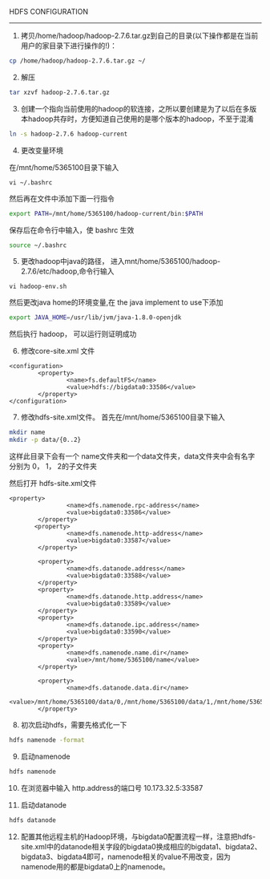 HDFS CONFIGURATION
_____________________

1. 拷贝/home/hadoop/hadoop-2.7.6.tar.gz到自己的目录(以下操作都是在当前用户的家目录下进行操作的!)：
```bash
cp /home/hadoop/hadoop-2.7.6.tar.gz ~/
```
2. 解压
```bash
tar xzvf hadoop-2.7.6.tar.gz
```
3. 创建一个指向当前使用的hadoop的软连接，之所以要创建是为了以后在多版本hadoop共存时，方便知道自己使用的是哪个版本的hadoop，不至于混淆

```bash
ln -s hadoop-2.7.6 hadoop-current
```

4. 更改变量环境

在/mnt/home/5365100目录下输入 
```
vi ~/.bashrc
```
然后再在文件中添加下面一行指令
```bash
export PATH=/mnt/home/5365100/hadoop-current/bin:$PATH
```
保存后在命令行中输入，使 bashrc 生效
```bash
source ~/.bashrc
```

5. 更改hadoop中java的路径， 进入mnt/home/5365100/hadoop-2.7.6/etc/hadoop,命令行输入
```
vi hadoop-env.sh
```
然后更改java home的环境变量,在 the java implement to use下添加
```bash
export JAVA_HOME=/usr/lib/jvm/java-1.8.0-openjdk
```
然后执行 hadoop， 可以运行则证明成功

6. 修改core-site.xml 文件
```
<configuration>
        <property>
                <name>fs.defaultFS</name>
                <value>hdfs://bigdata0:33586</value>
        </property>
</configuration>
```

7. 修改hdfs-site.xml文件。 首先在/mnt/home/5365100目录下输入 
```bash
mkdir name
mkdir -p data/{0..2}
```
这样此目录下会有一个 name文件夹和一个data文件夹，data文件夹中会有名字分别为 0， 1， 2的子文件夹

然后打开 hdfs-site.xml文件
```
<property>
                <name>dfs.namenode.rpc-address</name>
                <value>bigdata0:33586</value>
        </property>     
       <property>
                <name>dfs.namenode.http-address</name>
                <value>bigdata0:33587</value>
        </property>    

        <property>
                <name>dfs.datanode.address</name>
                <value>bigdata0:33588</value>
        </property>    
        <property>
                <name>dfs.datanode.http.address</name>
                <value>bigdata0:33589</value>
        </property>    
        <property>
                <name>dfs.datanode.ipc.address</name>
                <value>bigdata0:33590</value>
        </property>    
        <property>
                <name>dfs.namenode.name.dir</name>
                <value>/mnt/home/5365100/name</value>
        </property>    
      
        <property>
                <name>dfs.datanode.data.dir</name>
                <value>/mnt/home/5365100/data/0,/mnt/home/5365100/data/1,/mnt/home/5365100/data/2</value>
        </property>    
```
8. 初次启动hdfs，需要先格式化一下
```bash
hdfs namenode -format
```
9. 启动namenode
```bash
hdfs namenode
```
10. 在浏览器中输入 http.address的端口号
10.173.32.5:33587

11. 启动datanode
```bash
hdfs datanode
```
12. 配置其他远程主机的Hadoop环境，与bigdata0配置流程一样，注意把hdfs-site.xml中的datanode相关字段的bigdata0换成相应的bigdata1、bigdata2、bigdata3、bigdata4即可，namenode相关的value不用改变，因为namenode用的都是bigdata0上的namenode。




